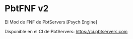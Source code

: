 # PbtFNF v2
El Mod de FNF de PbtServers [Psych Engine]

Disponible en el CI de PbtServers:
 https://ci.pbtservers.com
